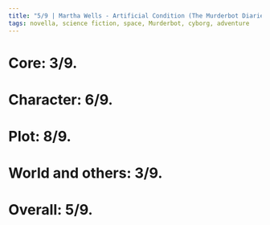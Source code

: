 ```yaml
---
title: "5/9 | Martha Wells - Artificial Condition (The Murderbot Diaries #1)"
tags: novella, science fiction, space, Murderbot, cyborg, adventure
---
```


# Core: 3/9. 


# Character: 6/9. 


# Plot: 8/9. 


# World and others: 3/9. 


# Overall: 5/9. 


